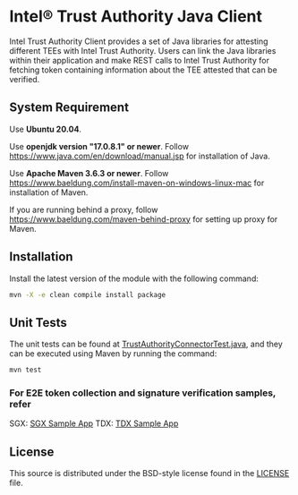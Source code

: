# Intel® Trust Authority Java Client
Intel Trust Authority Client provides a set of Java libraries for attesting different TEEs with Intel Trust Authority. Users can link the Java libraries within their application and make REST calls to Intel Trust Authority for fetching token containing information about the TEE attested that can be verified.

## System Requirement

Use <b>Ubuntu 20.04</b>. 

Use <b>openjdk version "17.0.8.1" or newer</b>. Follow https://www.java.com/en/download/manual.jsp for installation of Java.

Use <b>Apache Maven 3.6.3 or newer</b>. Follow https://www.baeldung.com/install-maven-on-windows-linux-mac for installation of Maven.

If you are running behind a proxy, follow https://www.baeldung.com/maven-behind-proxy for setting up proxy for Maven.

## Installation

Install the latest version of the module with the following command:

```sh
mvn -X -e clean compile install package
```

## Unit Tests

The unit tests can be found at [TrustAuthorityConnectorTest.java](./connector/src/test/java/com/intel/trustauthority/connector/TrustAuthorityConnectorTest.java), and they can be executed using Maven by running the command:

```sh
mvn test
```

### For E2E token collection and signature verification samples, refer
SGX: [SGX Sample App](./examples/sgx-sample-app/README.md)
TDX: [TDX Sample App](./examples/tdx-sample-app/README.md)

## License

This source is distributed under the BSD-style license found in the [LICENSE](LICENSE)
file.

